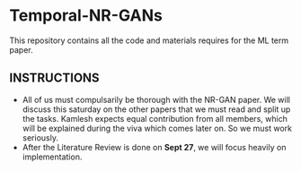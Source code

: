 # Temporal-NR-GANs
This repository contains all the code and materials requires for the ML term paper.


## INSTRUCTIONS
* All of us must compulsarily be thorough with the NR-GAN paper. We will discuss this saturday on the other papers that we must read and split up the tasks. Kamlesh expects equal contribution from all members, which will be explained during the viva which comes later on. So we must work seriously.
* After the Literature Review is done on **Sept 27**, we will focus heavily on implementation.
